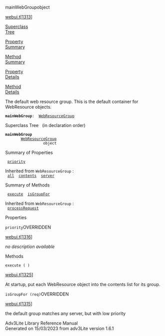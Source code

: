 <span class="title">mainWebGroup</span><span class="type">object</span>

[webui.t](../file/webui.t.html)\[[1313](../source/webui.t.html#1313)\]

[Superclass  
Tree](#_SuperClassTree_)

[Property  
Summary](#_PropSummary_)

[Method  
Summary](#_MethodSummary_)

[Property  
Details](#_Properties_)

[Method  
Details](#_Methods_)

<div class="fdesc">

The default web resource group. This is the default container for
WebResource objects.

**`mainWebGroup`**` :   `[`WebResourceGroup`](../object/WebResourceGroup.html)

</div>

<span id="_SuperClassTree_"></span>

<div class="mjhd">

<span class="hdln">Superclass Tree</span>   (in declaration order)

</div>

**`mainWebGroup`**  
`         `[`WebResourceGroup`](../object/WebResourceGroup.html)  
`                 object`  
<span id="_PropSummary_"></span>

<div class="mjhd">

<span class="hdln">Summary of Properties</span>  

</div>

` `[`priority`](#priority)`  `

Inherited from `WebResourceGroup` :  
` `[`all`](../object/WebResourceGroup.html#all)`  `[`contents`](../object/WebResourceGroup.html#contents)`  `[`server`](../object/WebResourceGroup.html#server)`  `

<span id="_MethodSummary_"></span>

<div class="mjhd">

<span class="hdln">Summary of Methods</span>  

</div>

` `[`execute`](#execute)`  `[`isGroupFor`](#isGroupFor)`  `

Inherited from `WebResourceGroup` :  
` `[`processRequest`](../object/WebResourceGroup.html#processRequest)`  `

<span id="_Properties_"></span>

<div class="mjhd">

<span class="hdln">Properties</span>  

</div>

<span id="priority"></span>

`priority`<span class="rem">OVERRIDDEN</span>

[webui.t](../file/webui.t.html)\[[1316](../source/webui.t.html#1316)\]

<div class="desc">

*no description available*

</div>

<span id="_Methods_"></span>

<div class="mjhd">

<span class="hdln">Methods</span>  

</div>

<span id="execute"></span>

`execute ( )`

[webui.t](../file/webui.t.html)\[[1325](../source/webui.t.html#1325)\]

<div class="desc">

At startup, put each WebResource object into the contents list for its
group.

</div>

<span id="isGroupFor"></span>

`isGroupFor (req)`<span class="rem">OVERRIDDEN</span>

[webui.t](../file/webui.t.html)\[[1315](../source/webui.t.html#1315)\]

<div class="desc">

the default group matches any server, but with low priority

</div>

<div class="ftr">

Adv3Lite Library Reference Manual  
Generated on 15/03/2023 from adv3Lite version 1.6.1

</div>
